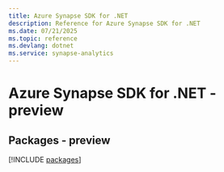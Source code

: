 ```yaml
---
title: Azure Synapse SDK for .NET
description: Reference for Azure Synapse SDK for .NET
ms.date: 07/21/2025
ms.topic: reference
ms.devlang: dotnet
ms.service: synapse-analytics
---
```

# Azure Synapse SDK for .NET - preview
## Packages - preview
[!INCLUDE [packages](synapse-index.md)]